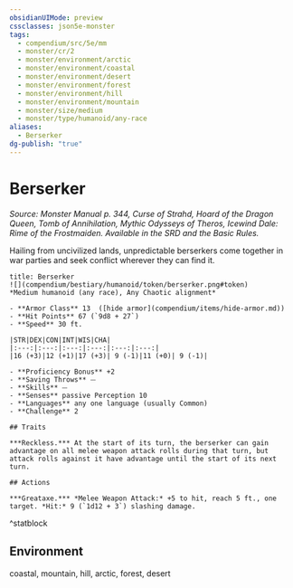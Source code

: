 ```yaml
---
obsidianUIMode: preview
cssclasses: json5e-monster
tags:
  - compendium/src/5e/mm
  - monster/cr/2
  - monster/environment/arctic
  - monster/environment/coastal
  - monster/environment/desert
  - monster/environment/forest
  - monster/environment/hill
  - monster/environment/mountain
  - monster/size/medium
  - monster/type/humanoid/any-race
aliases:
  - Berserker
dg-publish: "true"
---
```

# Berserker
*Source: Monster Manual p. 344, Curse of Strahd, Hoard of the Dragon Queen, Tomb of Annihilation, Mythic Odysseys of Theros, Icewind Dale: Rime of the Frostmaiden. Available in the SRD and the Basic Rules.*  

Hailing from uncivilized lands, unpredictable berserkers come together in war parties and seek conflict wherever they can find it.

```ad-statblock
title: Berserker
![](compendium/bestiary/humanoid/token/berserker.png#token)
*Medium humanoid (any race), Any Chaotic alignment*

- **Armor Class** 13  ([hide armor](compendium/items/hide-armor.md))
- **Hit Points** 67 (`9d8 + 27`)
- **Speed** 30 ft.

|STR|DEX|CON|INT|WIS|CHA|
|:---:|:---:|:---:|:---:|:---:|:---:|
|16 (+3)|12 (+1)|17 (+3)| 9 (-1)|11 (+0)| 9 (-1)|

- **Proficiency Bonus** +2
- **Saving Throws** ⏤
- **Skills** ⏤
- **Senses** passive Perception 10
- **Languages** any one language (usually Common)
- **Challenge** 2

## Traits

***Reckless.*** At the start of its turn, the berserker can gain advantage on all melee weapon attack rolls during that turn, but attack rolls against it have advantage until the start of its next turn.

## Actions

***Greataxe.*** *Melee Weapon Attack:* +5 to hit, reach 5 ft., one target. *Hit:* 9 (`1d12 + 3`) slashing damage.
```
^statblock

## Environment

coastal, mountain, hill, arctic, forest, desert